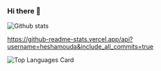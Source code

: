 ### Hi there 👋

<!--
**heshamouda/heshamouda** is a ✨ _special_ ✨ repository because its `README.md` (this file) appears on your GitHub profile.

Here are some ideas to get you started:

- 🔭 I’m currently working on ...
- 🌱 I’m currently learning ...
- 👯 I’m looking to collaborate on ...
- 🤔 I’m looking for help with ...
- 💬 Ask me about ...
- 📫 How to reach me: ...
- 😄 Pronouns: ...
- ⚡ Fun fact: ...
-->
![Github stats](https://github-readme-stats.vercel.app/api?username=heshamouda&theme=highcontrast&show_icons=true&count_private=true&include_all_commits=true)


https://github-readme-stats.vercel.app/api?username=heshamouda&include_all_commits=true

![Top Languages Card](https://github-readme-stats.vercel.app/api/top-langs/?username=heshamouda)


